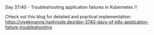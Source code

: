 Day 37/40 - Troubleshooting application failures in Kubernetes !!

CHeck out this blog for detailed and practical implementation: https://vivekmanne.hashnode.dev/day-3740-days-of-k8s-application-failure-troubleshooting